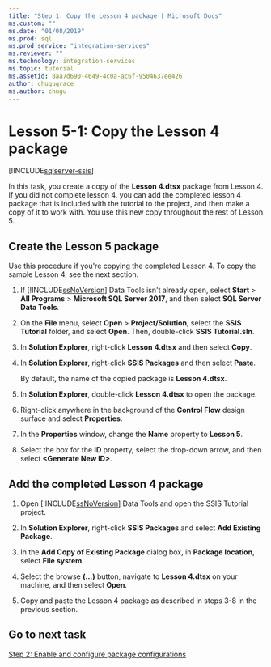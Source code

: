 ```yaml
---
title: "Step 1: Copy the Lesson 4 package | Microsoft Docs"
ms.custom: ""
ms.date: "01/08/2019"
ms.prod: sql
ms.prod_service: "integration-services"
ms.reviewer: ""
ms.technology: integration-services
ms.topic: tutorial
ms.assetid: 8aa7d690-4649-4c0a-ac6f-9504637ee426
author: chugugrace
ms.author: chugu
---
```

# Lesson 5-1: Copy the Lesson 4 package

[!INCLUDE[sqlserver-ssis](../includes/applies-to-version/sqlserver-ssis.md)]



In this task, you create a copy of the **Lesson 4.dtsx** package from Lesson 4. If you did not complete lesson 4, you can add the completed lesson 4 package that is included with the tutorial to the project, and then make a copy of it to work with. You use this new copy throughout the rest of Lesson 5.  
  
## Create the Lesson 5 package  
  
Use this procedure if you're copying the completed Lesson 4.  To copy the sample Lesson 4, see the next section.

1.  If [!INCLUDE[ssNoVersion](../includes/ssnoversion-md.md)] Data Tools isn't already open, select **Start** > **All Programs** > **Microsoft SQL Server 2017**, and then select **SQL Server Data Tools**.

2.  On the **File** menu, select **Open** > **Project/Solution**, select the **SSIS Tutorial** folder, and select **Open**.  Then, double-click **SSIS Tutorial.sln**.

3.  In **Solution Explorer**, right-click **Lesson 4.dtsx** and then select **Copy**.

4.  In **Solution Explorer**, right-click **SSIS Packages** and then select **Paste**.

    By default, the name of the copied package is **Lesson 4.dtsx**.

5.  In **Solution Explorer**, double-click **Lesson 4.dtsx** to open the package.

6.  Right-click anywhere in the background of the **Control Flow** design surface and select **Properties**.

7.  In the **Properties** window, change the **Name** property to **Lesson 5**.

8.  Select the box for the **ID** property, select the drop-down arrow, and then select **\<Generate New ID>**.

## Add the completed Lesson 4 package

1.  Open [!INCLUDE[ssNoVersion](../includes/ssnoversion-md.md)] Data Tools and open the SSIS Tutorial project.

2.  In **Solution Explorer**, right-click **SSIS Packages** and select **Add Existing Package**.

3.  In the **Add Copy of Existing Package** dialog box, in **Package location**, select **File system**.

4.  Select the browse **(...)** button, navigate to **Lesson 4.dtsx** on your machine, and then select **Open**.

5.  Copy and paste the Lesson 4 package as described in steps 3-8 in the previous section.
  
## Go to next task  
[Step 2: Enable and configure package configurations](../integration-services/lesson-5-2-enabling-and-configuring-package-configurations.md)  
  
